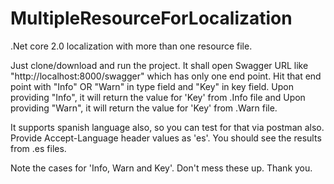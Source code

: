 # MultipleResourceForLocalization
.Net core 2.0 localization with more than one resource file. 

Just clone/download and run the project. It shall open Swagger URL like "http://localhost:8000/swagger" which has only one end point. Hit that end point with "Info" OR "Warn" in type field and "Key" in key field.
Upon providing "Info", it will return the value for 'Key' from .Info file and Upon providing "Warn", it will return the value for 'Key' from .Warn file.

It supports spanish language also, so you can test for that via postman also. Provide Accept-Language header values as 'es'. You should see the results from .es files.

Note the cases for 'Info, Warn and Key'. Don't mess these up.
Thank you.
